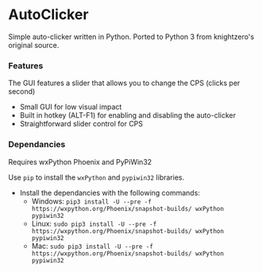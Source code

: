 # AutoClicker

Simple auto-clicker written in Python. Ported to Python 3 from knightzero's original source.

### Features
The GUI features a slider that allows you to change the CPS (clicks per second)
   - Small GUI for low visual impact
   - Built in hotkey (ALT-F1) for enabling and disabling the auto-clicker
   - Straightforward slider control for CPS
  
  
### Dependancies
Requires wxPython Phoenix and PyPiWin32

Use `pip` to install the `wxPython` and `pypiwin32` libraries.
- Install the dependancies with the following commands:
  - Windows: `pip3 install -U --pre -f https://wxpython.org/Phoenix/snapshot-builds/ wxPython pypiwin32`
  - Linux: `sudo pip3 install -U --pre -f https://wxpython.org/Phoenix/snapshot-builds/ wxPython pypiwin32`
  - Mac: `sudo pip3 install -U --pre -f https://wxpython.org/Phoenix/snapshot-builds/ wxPython pypiwin32`
